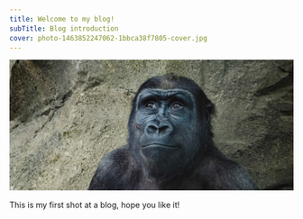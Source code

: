 ```yaml
---
title: Welcome to my blog!
subTitle: Blog introduction 
cover: photo-1463852247062-1bbca38f7805-cover.jpg
---
```

![unsplash.com](./photo-1463852247062-1bbca38f7805.jpg)

This is my first shot at a blog, hope you like it!
